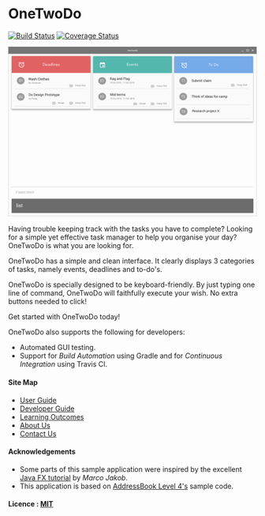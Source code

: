 # OneTwoDo

[![Build Status](https://travis-ci.org/CS2103JAN2017-F14-B1/main.svg?branch=master)](https://travis-ci.org/CS2103JAN2017-F14-B1/main)
[![Coverage Status](https://coveralls.io/repos/github/CS2103JAN2017-F14-B1/main/badge.svg?branch=master)](https://coveralls.io/github/CS2103JAN2017-F14-B1/main?branch=master)

<img src="docs/images/Ui.png" width="600"><br>

Having trouble keeping track with the tasks you have to complete? Looking for a simple yet effective task manager to help you organise your day? OneTwoDo is what you are looking for.

OneTwoDo has a simple and clean interface. It clearly displays 3 categories of tasks, namely events, deadlines and to-do's. 

OneTwoDo is specially designed to be keyboard-friendly. By just typing one line of command, OneTwoDo will faithfully execute your wish. No extra buttons needed to click!

Get started with OneTwoDo today!

OneTwoDo also supports the following for developers:
* Automated GUI testing.
* Support for *Build Automation* using Gradle and for *Continuous Integration* using Travis CI.

#### Site Map
* [User Guide](https://cs2103jan2017-f14-b1.github.io/main/UserGuide.pdf)
* [Developer Guide](https://cs2103jan2017-f14-b1.github.io/main/DeveloperGuide.pdf)
* [Learning Outcomes](docs/LearningOutcomes.md)
* [About Us](docs/AboutUs.md)
* [Contact Us](docs/ContactUs.md)


#### Acknowledgements

* Some parts of this sample application were inspired by the excellent
  [Java FX tutorial](http://code.makery.ch/library/javafx-8-tutorial/) by *Marco Jakob*.
* This application is based on [AddressBook Level 4's](https://github.com/nus-cs2103-AY1617S2/addressbook-level4/) sample code.

#### Licence : [MIT](LICENSE)
